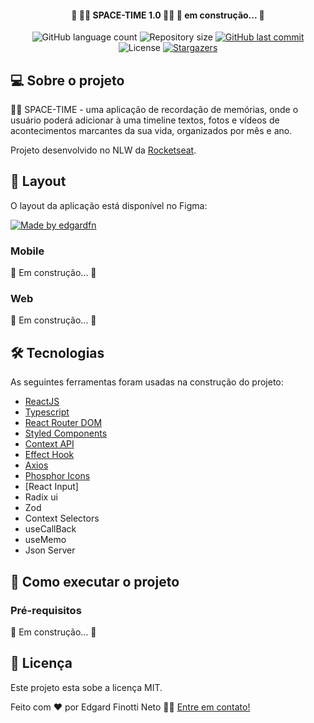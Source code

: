 <h4 align="center"> 
	🚧  👨‍🚀 SPACE-TIME 1.0 👨‍🚀  🚀 em construção... 🚧
</h4>

<p align="center">
  <img alt="GitHub language count" src="https://img.shields.io/github/languages/count/edgardfn/nlw_spacetime?color=%2304D361">

  <img alt="Repository size" src="https://img.shields.io/github/repo-size/edgardfn/nlw_spacetime">
  

 <a href="https://github.com/edgardfn/dt-money/commits/main">
    <img alt="GitHub last commit" src="https://img.shields.io/github/last-commit/edgardfn/nlw_spacetime">
  </a>

  <img alt="License" src="https://img.shields.io/badge/license-MIT-brightgreen">
   <a href="https://github.com/edgardfn/nlw_spacetime/blob/main/LICENSE">
    <img alt="Stargazers" src="https://img.shields.io/github/stars/edgardfn/nlw_spacetime?style=social">
  </a>
</p>


## 💻 Sobre o projeto

👨‍🚀 SPACE-TIME - uma aplicação de recordação de memórias, onde o usuário poderá adicionar à uma timeline textos, fotos e vídeos de acontecimentos marcantes da sua vida, organizados por mês e ano.

Projeto desenvolvido no NLW da [Rocketseat].

## 🎨 Layout

O layout da aplicação está disponível no Figma:

<a href="https://www.figma.com/community/file/1240070456276424762">
  <img alt="Made by edgardfn" src="https://img.shields.io/badge/Acessar%20Layout%20-Figma-%2304D361">
</a>


### Mobile

🚧 Em construção... 🚧

### Web

🚧 Em construção... 🚧

## 🛠 Tecnologias

As seguintes ferramentas foram usadas na construção do projeto:

- [ReactJS]
- [Typescript]
- [React Router DOM]
- [Styled Components]
- [Context API]
- [Effect Hook]
- [Axios]
- [Phosphor Icons]
- [React Input]
- Radix ui
- Zod
- Context Selectors
- useCallBack
- useMemo
- Json Server


## 🚀 Como executar o projeto

### Pré-requisitos

🚧 Em construção... 🚧


## 📝 Licença

Este projeto esta sobe a licença MIT.

Feito com ❤️ por Edgard Finotti Neto 👋🏽 [Entre em contato!](https://www.linkedin.com/in/edgard-finotti-neto-a258b21a2/)

[nodejs]: https://nodejs.org/
[Typescript]: https://www.typescriptlang.org/
[expo]: https://expo.io/
[ReactJS]: https://reactjs.org
[rn]: https://facebook.github.io/react-native/
[yarn]: https://yarnpkg.com/
[vscode]: https://code.visualstudio.com/
[vceditconfig]: https://marketplace.visualstudio.com/items?itemName=EditorConfig.EditorConfig
[license]: https://opensource.org/licenses/MIT
[vceslint]: https://marketplace.visualstudio.com/items?itemName=dbaeumer.vscode-eslint
[prettier]: https://marketplace.visualstudio.com/items?itemName=esbenp.prettier-vscode
[Rocketseat]: https://rocketseat.com.br
[Styled Components]: https://styled-components.com/
[React Router DOM]:https://github.com/remix-run/react-router
[React Hook Form]:https://github.com/react-hook-form/react-hook-form
[Validação de Formulários com Biblioteca Zod]:https://github.com/colinhacks/zod
[ViaCEP]:https://viacep.com.br/
[Axios]: https://github.com/axios/axios
[Phosphor Icons]: https://github.com/phosphor-icons/react
[React Input Mask]: https://github.com/sanniassin/react-input-mask
[UUID]: https://github.com/uuidjs/uuid
[Context API]: https://reactjs.org/docs/context.html
[Redux]: https://react-redux.js.org/
[Effect Hook]: https://reactjs.org/docs/hooks-effect.html
